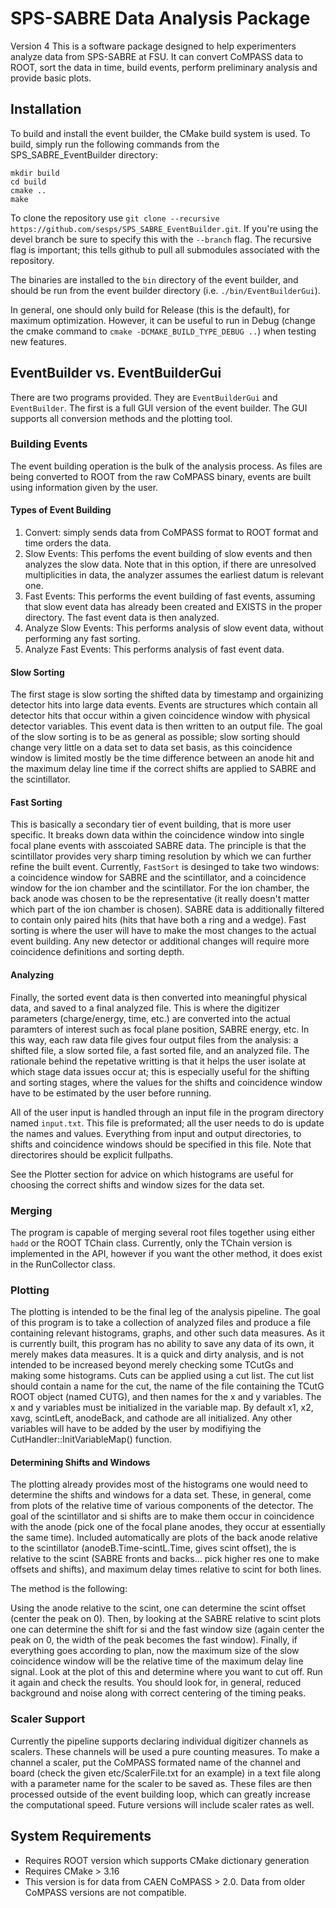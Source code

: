 # SPS-SABRE Data Analysis Package
Version 4
This is a software package designed to help experimenters analyze data from SPS-SABRE at FSU. 
It can convert CoMPASS data to ROOT, sort the data in time, build events, perform preliminary analysis and provide basic plots.

## Installation
To build and install the event builder, the CMake build system is used. To build, simply run the following commands from the SPS_SABRE_EventBuilder directory:
```
mkdir build
cd build
cmake ..
make
```

To clone the repository use `git clone --recursive https://github.com/sesps/SPS_SABRE_EventBuilder.git`. If you're using the devel branch be sure to specify this with the `--branch` flag. The recursive flag is important; this tells github to pull all submodules associated with the repository. 

The binaries are installed to the `bin` directory of the event builder, and should be run from the event builder directory (i.e. `./bin/EventBuilderGui`).

In general, one should only build for Release (this is the default), for maximum optimization. However, it can be useful to run in Debug (change the cmake command to `cmake -DCMAKE_BUILD_TYPE_DEBUG ..`) when testing new features.

## EventBuilder vs. EventBuilderGui
There are two programs provided. They are `EventBuilderGui` and `EventBuilder`. The first is a full GUI version of the event builder. The GUI supports all conversion methods and the plotting tool.

### Building Events
The event building operation is the bulk of the analysis process. As files are being converted to ROOT from the raw CoMPASS binary, events are built using information given by the user. 

#### Types of Event Building
1. Convert: simply sends data from CoMPASS format to ROOT format and time orders the data.
2. Slow Events: This perfoms the event building of slow events and then analyzes the slow data. Note that in this option, if there are unresolved multiplicities in data, the analyzer assumes the earliest datum is relevant one.
3. Fast Events: This performs the event building of fast events, assuming that slow event data has already been created and EXISTS in the proper directory. The fast event data is then analyzed.
4. Analyze Slow Events: This performs analysis of slow event data, without performing any fast sorting.
5. Analyze Fast Events: This performs analysis of fast event data.
 
#### Slow Sorting
The first stage is slow sorting the shifted data by timestamp and orgainizing detector hits into 
large data events. Events are structures which contain all detector hits that occur within a given coincidence window with physical detector variables. This event data is then written to an output file. The goal of the slow sorting is to be as general as possible; slow sorting should change very little on a data set to data set basis, as this coincidence window is limited mostly be the time difference between an anode hit and the maximum delay line time if the correct shifts are applied to SABRE and the scintillator.

#### Fast Sorting
This is basically a secondary tier of event building, that is more user specific. It breaks down
data within the coincidence window into single focal plane events with asscoiated SABRE data. The
principle is that the scintillator provides very sharp timing resolution by which we can further
refine the built event. Currently, `FastSort` is desinged to take two windows: a coincidence window 
for SABRE and the scintillator, and a coincidence window for the ion chamber and the scintillator. 
For the ion chamber, the back anode was chosen to be the representative (it really doesn't matter
which part of the ion chamber is chosen). SABRE data is additionally filtered to contain only paired
hits (hits that have both a ring and a wedge). Fast sorting is where the user will have to make the
most changes to the actual event building. Any new detector or additional changes will require more
coincidence definitions and sorting depth.

#### Analyzing
Finally, the sorted event data is then converted into meaningful physical data, and saved to a 
final analyzed file. This is where the digitizer parameters (charge/energy, time, etc.) are converted
into the actual paramters of interest such as focal plane position, SABRE energy, etc. In this way, 
each raw data file gives four output files from the analysis: a shifted file, a slow sorted file,
a fast sorted file, and an analyzed file. The rationale behind the repetative writting is that
it helps the user isolate at which stage data issues occur at; this is especially useful for the 
shifting and sorting stages, where the values for the shifts and coincidence window have to be 
estimated by the user before running. 

All of the user input is handled through an input file in the program directory named 
`input.txt`. This file is preformated; all the user needs to do is update the names and
values. Everything from input and output directories, to shifts and coincidence windows should
be specified in this file. Note that directorires should be explicit fullpaths.

See the Plotter section for advice on which histograms are useful for choosing the correct shifts
and window sizes for the data set.

### Merging
The program is capable of merging several root files together using either `hadd` or the ROOT TChain class. Currently, only the TChain version is implemented in the API, however if you want the other method, it does exist in the RunCollector class.

### Plotting
The plotting is intended to be the final leg of the analysis pipeline. The goal of this program
is to take a collection of analyzed files and produce a file containing relevant histograms,
graphs, and other such data measures. As it is currently built, this program has no ability to
save any data of its own, it merely makes data measures. It is a quick and dirty analysis, and is not intended to be increased beyond merely checking some TCutGs and making some histograms. Cuts can be applied using a cut list. The cut list should contain a name for the cut, the name of the file containing the TCutG ROOT object (named CUTG), and then names for the x and y variables. The x and y variables must be initialized in the variable map. By default x1, x2, xavg, scintLeft, anodeBack, and cathode are all initialized. Any other variables will have to be added by the user by modifiying the CutHandler::InitVariableMap() function. 

#### Determining Shifts and Windows
The plotting already provides most of the histograms one would need to determine the shifts and windows
for a data set. These, in general, come from plots of the relative time of various components of the
detector. The goal of the scintillator and si shifts are to make them occur in coincidence with the
anode (pick one of the focal plane anodes, they occur at essentially the same time). Included automatically are plots of the back anode relative to the scintillator (anodeB.Time-scintL.Time, gives scint offset), the is relative to the scint (SABRE fronts and backs... pick higher res one to make offsets and shifts), and maximum delay times relative to scint for both lines.

The method is the following:

Using the anode relative to the scint, one can determine the scint offset (center the peak on 0). Then,
by looking at the SABRE relative to scint plots one can determine the shift for si and the fast window
size (again center the peak on 0, the width of the peak becomes the fast window). Finally, if everything goes according to plan, now the maximum size of the slow coincidence window will be the relative time of the maximum delay line signal. Look at the plot of this and determine where you want to cut off. Run it again and check the results. You should look for, in general, reduced background and noise along with correct centering of the timing peaks.

### Scaler Support
Currently the pipeline supports declaring individual digitizer channels as scalers. These channels will be used a pure counting measures. To make a channel a scaler, put the CoMPASS formated name of the channel and board (check the given etc/ScalerFile.txt for an example) in a text file along with a parameter name for the scaler to be saved as. These files are then processed outside of the event building loop, which can greatly increase the computational speed. Future versions will include scaler rates as well.

## System Requirements
- Requires ROOT version which supports CMake dictionary generation
- Requires CMake > 3.16
- This version is for data from CAEN CoMPASS > 2.0. Data from older CoMPASS versions are not compatible.